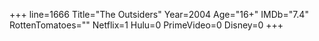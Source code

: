 +++
line=1666
Title="The Outsiders"
Year=2004
Age="16+"
IMDb="7.4"
RottenTomatoes=""
Netflix=1
Hulu=0
PrimeVideo=0
Disney=0
+++

